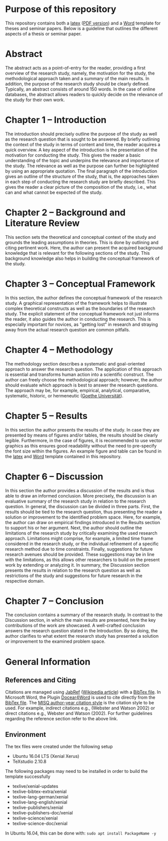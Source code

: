 # Purpose of this repository

This repository contains both a [latex](https://github.com/WinforUniRegensburg/thesis_seminar_template/blob/master/LatexVorlage.tex) ([PDF version](https://github.com/WinforUniRegensburg/thesis_seminar_template/blob/master/LatexVorlage.pdf)) and a [Word](https://github.com/WinforUniRegensburg/thesis_seminar_template/blob/master/WordVorlage.docx) template for  theses and seminar papers. Below is a guideline that outlines the different aspects of a thesis or seminar paper.

# Abstract

The abstract acts as a point-of-entry for the reader, providing a first overview of the research study, namely, the motivation for the study, the methodological approach taken and a summary of the main results. In addition, the purpose of the research study should be clearly defined. Typically, an abstract consists of around 150 words. In the case of online databases, the abstract allows readers to quickly decide on the relevance of the study for their own work.

# Chapter 1 – Introduction

The introduction should precisely outline the purpose of the study as well as the research question that is sought to be answered. By briefly outlining the context of the study in terms of content and time, the reader acquires a quick overview. A key aspect of the introduction is the presentation of the motivation for conducting the study. This gives the reader a basic understanding of the topic and underpins the relevance and importance of the study. The relevance as well as the purpose can further be highlighted by using an appropriate quotation. The final paragraph of the introduction gives an outline of the structure of the study, that is, the approaches taken in each step of conducting the research study are briefly described. This gives the reader a clear picture of the composition of the study, i.e., what can and what cannot be expected of the study.

# Chapter 2 – Background and Literature Review

This section sets the theoretical and conceptual context of the study and grounds the leading assumptions in theories. This is done by outlining and citing pertinent work. Here, the author can present the acquired background knowledge that is relevant for the following sections of the study. This background knowledge also helps in building the conceptual framework of the study.

# Chapter 3 – Conceptual Framework

In this section, the author defines the conceptual framework of the research study. A graphical representation of the framework helps to illustrate complex theoretical constructs as well as the boundaries of the research study. The explicit statement of the conceptual framework not just informs the reader, it also guides the author in conducting the research. This is especially important for novices, as "getting lost" in research and straying away from the actual research question are common pitfalls.  

# Chapter 4 – Methodology

The  methodology section describes a systematic and goal-oriented approach to answer the research question. The application of this approach is essential and transforms human action into a scientific construct. The author can freely choose the methodological approach; however, the author should evaluate which approach is best to answer the research questions. The approach may be, for example, empirical, analytical, comparative, systematic, historic, or hermeneutic ([Goethe Universität](https://www.uni-muenster.de/imperia/md/content/didaktik_der_chemie/wissenschaftlichesarbeiten/leitfaden.pdf)).

# Chapter 5 – Results

In this section the author presents the results of the study. In case they are presented by means of figures and/or tables, the results should be clearly legible. Furthermore, in the case of figures, it is recommended to use vector graphics as this ensures good readability without the need to pre-specify the font size within the figures. An example figure and table can be found in the [latex](https://github.com/WinforUniRegensburg/thesis_seminar_template/blob/master/LatexVorlage.tex)  and  [Word](https://github.com/WinforUniRegensburg/thesis_seminar_template/blob/master/WordVorlage.docx) template contained in this repository.

# Chapter 6 – Discussion

In this section the author provides a discussion of the results and is thus able to draw an informed conclusion. More precisely, the discussion is an evaluative summary of the research study in relation to the research question. In general, the discussion can be divided in three parts. First, the results should be tied to the research question, thus presenting the reader a solution or improvement to the identified problem space. Here, for example, the author can draw on empirical findings introduced in the Results section to support his or her argument. Next, the author should outline the limitations of the research study by critically examining the used research approach. Limitations might comprise, for example, a limited time frame considered in the research study, or the individual refinement of a specific research method due to time constraints. Finally, suggestions for future research avenues should be provided. These suggestions may be in line with the limitations, as this allows other researchers to build on the present work by extending or analyzing it. In summary, the Discussion section presents the results in relation to the research question as well as restrictions of the study and suggestions for future research in the respective domain.

# Chapter 7 – Conclusion

The conclusion contains a summary of the research study. In contrast to the Discussion section, in which the main results are presented, here the key contributions of the work are showcased. A well-crafted conclusion answers the research question stated in the Introduction. By so doing, the author clarifies to what extent the research study has presented a solution or improvement to the examined problem space.

# General Information

## References and Citing

Citations are managed using [JabRef](http://www.jabref.org/) ([Wikipedia article](https://en.wikipedia.org/wiki/JabRef)) with a [BibTex file](https://github.com/WinforUniRegensburg/thesis_seminar_template/blob/master/references.bib). In Microsoft Word, the Plugin [Docear4Word](http://www.docear.org/software/add-ons/docear4word/download/) is used to cite directly from the [BibTex file](https://github.com/WinforUniRegensburg/thesis_seminar_template/blob/master/references.bib). The [MISQ author-year citation style](https://misq.org/manuscript-guidelines) is the citation style to be used. For example, indirect citations e.g., (Webster and Watson 2002) or direct citations e.g., Webster and Watson (2002). For further guidelines regarding the reference section refer to the above link.

## Environment

The tex files were created under the following setup
- Ubuntu 16.04 LTS (Xenial Xerus)
- TeXstudio 2.10.8

The following packages may need to be installed in order to build the template successfully
- texlive/xenial-updates
- texlive-bibtex-extra/xenial
- texlive-lang-german/xenial
- texlive-lang-english/xenial
- texlive-publishers/xenial
- texlive-publishers-doc/xenial
- texlive-science/xenial
- texlive-science-doc/xenial

In Ubuntu 16.04, this can be done with:
``
sudo apt install PackageName -y
``
